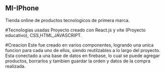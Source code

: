 ## MI-IPhone
Tienda online de productos tecnologicos de primera marca.

#Tecnologias usadas
Proyecto creado con React.js y vite (Proyecto educativo), CSS,HTML,JAVASCRIPT. 

#Creacion
Este fue creado en varios componentes, logrando una unica funcion para cada uno de ellos, siendo reutilzables a lo largo del proyecto. Esta conectado a una base de datos en firebase, lo cual se puede agregar productos, borrarlos y tambien guardar la orden y datos de la compra realizada. 



